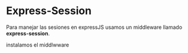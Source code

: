 Express-Session
==

Para manejar las sesiones en expressJS usamos un middleware llamado **express-session**.

instalamos el middlwware

